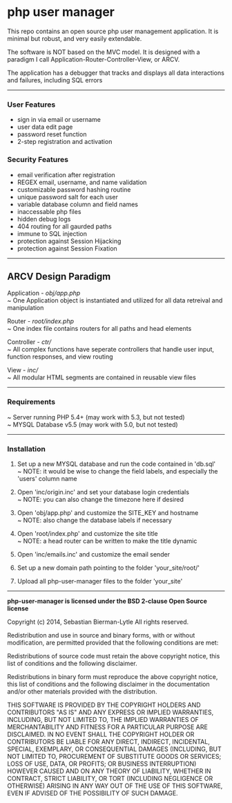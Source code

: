 php user manager
================

This repo contains an open source php user management application. It is minimal but robust, and very easily extendable. 

The software is NOT based on the MVC model. It is designed with a paradigm I call Application-Router-Controller-View, or ARCV.

The application has a debugger that tracks and displays all data interactions and failures, including SQL errors

---

<h3>User Features</h3>
<ul>
<li>sign in via email or username</li>
<li>user data edit page</li>
<li>password reset function</li>
<li>2-step registration and activation</li>
</ul>

<h3>Security Features</h3>
<ul>
<li>email verification after registration</li>
<li>REGEX email, username, and name validation</li>
<li>customizable password hashing routine</li>
<li>unique password salt for each user</li>
<li>variable database column and field names</li>
<li>inaccessable php files</li>
<li>hidden debug logs</li>
<li>404 routing for all gaurded paths</li>
<li>immune to SQL injection</li>
<li>protection against Session Hijacking</li>
<li>protection against Session Fixation</li>
</ul>

---

<h2>ARCV Design Paradigm</h2>

Application - <i>obj/app.php</i><br>
~ One Application object is instantiated and utilized for all data retreival and manipulation

Router - <i>root/index.php</i><br>
~ One index file contains routers for all paths and head elements

Controller - <i>ctr/</i><br>
~ All complex functions have seperate controllers that handle user input, function responses, and view routing

View - <i>inc/</i><br>
~ All modular HTML segments are contained in reusable view files

---

<h3>Requirements</h3>

~ Server running PHP 5.4+ (may work with 5.3, but not tested)<br>
~ MYSQL Database v5.5 (may work with 5.0, but not tested)

---

<h3>Installation</h3>

1) Set up a new MYSQL database and run the code contained in 'db.sql'<br>
~ NOTE: it would be wise to change the field labels, and especially the 'users' column name<br>

2) Open 'inc/origin.inc' and set your database login credentials<br>
~ NOTE: you can also change the timezone here if desired<br>

3) Open 'obj/app.php' and customize the SITE_KEY and hostname<br>
~ NOTE: also change the database labels if necessary<br>

4) Open 'root/index.php' and customize the site title<br>
~ NOTE: a head router can be written to make the title dynamic<br>

5) Open 'inc/emails.inc' and customize the email sender<br>

6) Set up a new domain path pointing to the folder 'your_site/root/'<br>

7) Upload all php-user-manager files to the folder 'your_site'<br>

---

<b>php-user-manager is licensed under the BSD 2-clause Open Source license</b>

Copyright (c) 2014, Sebastian Bierman-Lytle
All rights reserved.

Redistribution and use in source and binary forms, with or without modification, 
are permitted provided that the following conditions are met:

Redistributions of source code must retain the above copyright notice, this list 
of conditions and the following disclaimer.

Redistributions in binary form must reproduce the above copyright notice, this
list of conditions and the following disclaimer in the documentation and/or other 
materials provided with the distribution.

THIS SOFTWARE IS PROVIDED BY THE COPYRIGHT HOLDERS AND CONTRIBUTORS "AS IS" AND 
ANY EXPRESS OR IMPLIED WARRANTIES, INCLUDING, BUT NOT LIMITED TO, THE IMPLIED 
WARRANTIES OF MERCHANTABILITY AND FITNESS FOR A PARTICULAR PURPOSE ARE DISCLAIMED. 
IN NO EVENT SHALL THE COPYRIGHT HOLDER OR CONTRIBUTORS BE LIABLE FOR ANY DIRECT, 
INDIRECT, INCIDENTAL, SPECIAL, EXEMPLARY, OR CONSEQUENTIAL DAMAGES (INCLUDING, BUT 
NOT LIMITED TO, PROCUREMENT OF SUBSTITUTE GOODS OR SERVICES; LOSS OF USE, DATA, 
OR PROFITS; OR BUSINESS INTERRUPTION) HOWEVER CAUSED AND ON ANY THEORY OF LIABILITY, 
WHETHER IN CONTRACT, STRICT LIABILITY, OR TORT (INCLUDING NEGLIGENCE OR OTHERWISE) 
ARISING IN ANY WAY OUT OF THE USE OF THIS SOFTWARE, EVEN IF ADVISED OF THE 
POSSIBILITY OF SUCH DAMAGE.
